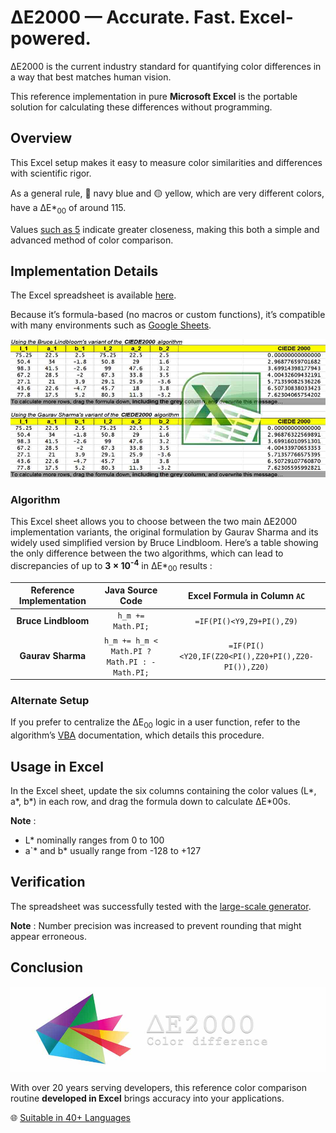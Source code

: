 # ΔE2000 — Accurate. Fast. Excel-powered.

ΔE2000 is the current industry standard for quantifying color differences in a way that best matches human vision.

This reference implementation in pure **Microsoft Excel** is the portable solution for calculating these differences without programming.

## Overview

This Excel setup makes it easy to measure color similarities and differences with scientific rigor.

As a general rule, 🔵 navy blue and 🟡 yellow, which are very different colors, have a ΔE\*<sub>00</sub> of around 115.

Values [such as 5](https://michel-leonard.github.io/ciede2000-color-matching/de2000-rgb-pairs.html?seq=50&delta-e=5) indicate greater closeness, making this both a simple and advanced method of color comparison.

## Implementation Details

The Excel spreadsheet is available [here](../../ciede-2000.xls).

Because it’s formula-based (no macros or custom functions), it’s compatible with many environments such as [Google Sheets](https://docs.google.com/spreadsheets).

![Overview of the Excel spreadsheet used to calculate ΔE2000](https://raw.githubusercontent.com/michel-leonard/ciede2000-color-matching/refs/heads/main/docs/assets/images/ms-excel.jpg)

### Algorithm

This Excel sheet allows you to choose between the two main ΔE2000 implementation variants, the original formulation by Gaurav Sharma and its widely used simplified version by Bruce Lindbloom. Here’s a table showing the only difference between the two algorithms, which can lead to discrepancies of up to **3 × 10<sup>-4</sup>** in ΔE\*<sub>00</sub> results :

| Reference Implementation | Java Source Code | Excel Formula in Column `AC` |
|:--:|:--:|:--:|
**Bruce Lindbloom** | `h_m += Math.PI;` | `=IF(PI()<Y9,Z9+PI(),Z9)` |
**Gaurav Sharma** | `h_m += h_m < Math.PI ? Math.PI : -Math.PI;` | `=IF(PI()<Y20,IF(Z20<PI(),Z20+PI(),Z20-PI()),Z20)` |

### Alternate Setup

If you prefer to centralize the ΔE<sub>00</sub> logic in a user function, refer to the algorithm’s [VBA](../bas#δe2000--accurate-fast-vba-powered) documentation, which details this procedure.

## Usage in Excel

In the Excel sheet, update the six columns containing the color values (L\*, a\*, b\*) in each row, and drag the formula down to calculate ΔE\*00s.

**Note** :
- L\* nominally ranges from 0 to 100
- a`\* and b\* usually range from -128 to +127

## Verification

The spreadsheet was successfully tested with the [large-scale generator](https://michel-leonard.github.io/ciede2000-color-matching).

**Note** : Number precision was increased to prevent rounding that might appear erroneous.

## Conclusion

![The ΔE*00 equation is very effective at predicting perceived color differences](https://github.com/michel-leonard/ciede2000-color-matching/raw/main/docs/assets/images/logo.jpg)

With over 20 years serving developers, this reference color comparison routine **developed in Excel** brings accuracy into your applications.

🌐 [Suitable in 40+ Languages](../../#implementations)
